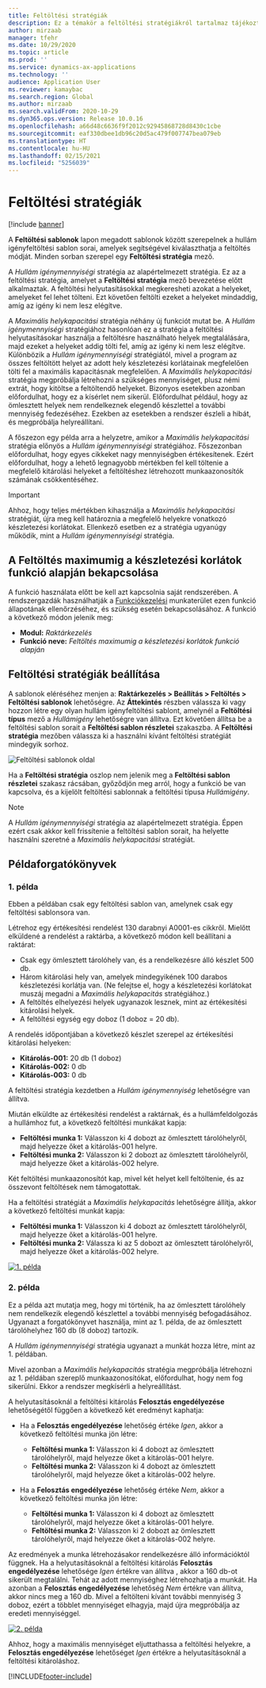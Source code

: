 ```yaml
---
title: Feltöltési stratégiák
description: Ez a témakör a feltöltési stratégiákról tartalmaz tájékoztatást, és bemutatja, hogyan lehet használni a Feltöltési stratégia mezőt a hullám igényfeltöltési sablon soraiban a feltöltés mód kiválasztásához.
author: mirzaab
manager: tfehr
ms.date: 10/29/2020
ms.topic: article
ms.prod: ''
ms.service: dynamics-ax-applications
ms.technology: ''
audience: Application User
ms.reviewer: kamaybac
ms.search.region: Global
ms.author: mirzaab
ms.search.validFrom: 2020-10-29
ms.dyn365.ops.version: Release 10.0.16
ms.openlocfilehash: a66d48c6636f9f2012c92945868728d8430c1cbe
ms.sourcegitcommit: eaf330dbee1db96c20d5ac479f007747bea079eb
ms.translationtype: HT
ms.contentlocale: hu-HU
ms.lasthandoff: 02/15/2021
ms.locfileid: "5256039"
---
```

# <a name="replenishment-strategies"></a>Feltöltési stratégiák

[!include [banner](../includes/banner.md)]

A **Feltöltési sablonok** lapon megadott sablonok között szerepelnek a hullám igényfeltöltési sablon sorai, amelyek segítségével kiválaszthatja a feltöltés módját. Minden sorban szerepel egy **Feltöltési stratégia** mező.

A *Hullám igénymennyiségi* stratégia az alapértelmezett stratégia. Ez az a feltöltési stratégia, amelyet a **Feltöltési stratégia** mező bevezetése előtt alkalmaztak. A feltöltési helyutasításokkal megkeresheti azokat a helyeket, amelyeket fel lehet tölteni. Ezt követően feltölti ezeket a helyeket mindaddig, amíg az igény ki nem lesz elégítve.

A *Maximális helykapacitási* stratégia néhány új funkciót mutat be. A *Hullám igénymennyiségi* stratégiához hasonlóan ez a stratégia a feltöltési helyutasításokar használja a feltöltésre használható helyek megtalálására, majd ezeket a helyeket addig tölti fel, amíg az igény ki nem lesz elégítve. Különbözik a *Hullám igénymennyiségi* stratégiától, mivel a program az összes feltöltött helyet az adott hely készletezési korlátainak megfelelően tölti fel a maximális kapacitásnak megfelelően. A *Maximális helykapacitási* stratégia megpróbálja létrehozni a szükséges mennyiséget, plusz némi extrát, hogy kitöltse a feltöltendő helyeket. Bizonyos esetekben azonban előfordulhat, hogy ez a kísérlet nem sikerül. Előfordulhat például, hogy az ömlesztett helyek nem rendelkeznek elegendő készlettel a további mennyiség fedezéséhez. Ezekben az esetekben a rendszer észleli a hibát, és megpróbálja helyreállítani.

A főszezon egy példa arra a helyzetre, amikor a *Maximális helykapacitási* stratégia előnyös a *Hullám igénymennyiségi* stratégiához. Főszezonban előfordulhat, hogy egyes cikkeket nagy mennyiségben értékesítenek. Ezért előfordulhat, hogy a lehető legnagyobb mértékben fel kell töltenie a megfelelő kitárolási helyeket a feltöltéshez létrehozott munkaazonosítók számának csökkentéséhez.

> [!IMPORTANT]
> Ahhoz, hogy teljes mértékben kihasználja a *Maximális helykapacitási* stratégiát, újra meg kell határoznia a megfelelő helyekre vonatkozó készletezési korlátokat. Ellenkező esetben ez a stratégia ugyanúgy működik, mint a *Hullám igénymennyiségi* stratégia.

## <a name="turn-on-the-replenish-to-max-based-on-stocking-limits-feature"></a>A Feltöltés maximumig a készletezési korlátok funkció alapján bekapcsolása

A funkció használata előtt be kell azt kapcsolnia saját rendszerében. A rendszergazdák használhatják a [Funkciókezelési](../../fin-ops-core/fin-ops/get-started/feature-management/feature-management-overview.md) munkaterület ezen funkció állapotának ellenőrzéséhez, és szükség esetén bekapcsolásához. A funkció a következő módon jelenik meg:

- **Modul:** *Raktárkezelés*
- **Funkció neve:** *Feltöltés maximumig a készletezési korlátok funkció alapján*

## <a name="set-up-replenishment-strategies"></a>Feltöltési stratégiák beállítása

A sablonok eléréséhez menjen a: **Raktárkezelés \> Beállítás \> Feltöltés \> Feltöltési sablonok** lehetőségre. Az **Áttekintés** részben válassza ki vagy hozzon létre egy olyan hullám igényfeltöltési sablont, amelynél a **Feltöltési típus** mező a *Hullámigény* lehetőségre van állítva. Ezt követően állítsa be a feltöltési sablon sorait a **Feltöltési sablon részletei** szakaszba. A **Feltöltési stratégia** mezőben válassza ki a használni kívánt feltöltési stratégiát mindegyik sorhoz.

![Feltöltési sablonok oldal](media/ReplenTempWaveDmdMaxLocCap.png "Feltöltési sablonok oldal")

Ha a **Feltöltési stratégia** oszlop nem jelenik meg a **Feltöltési sablon részletei** szakasz rácsában, győződjön meg arról, hogy a funkció be van kapcsolva, és a kijelölt feltöltési sablonnak a feltöltési típusa *Hullámigény*.

> [!NOTE]
> A *Hullám igénymennyiségi* stratégia az alapértelmezett stratégia. Éppen ezért csak akkor kell frissítenie a feltöltési sablon sorait, ha helyette használni szeretné a *Maximális helykapacitási* stratégiát.

## <a name="example-scenarios"></a>Példaforgatókönyvek

### <a name="example-1"></a>1. példa

Ebben a példában csak egy feltöltési sablon van, amelynek csak egy feltöltési sablonsora van.

Létrehoz egy értékesítési rendelést 130 darabnyi A0001-es cikkről. Mielőtt elküldené a rendelést a raktárba, a következő módon kell beállítani a raktárat:

- Csak egy ömlesztett tárolóhely van, és a rendelkezésre álló készlet 500 db.
- Három kitárolási hely van, amelyek mindegyikének 100 darabos készletezési korlátja van. (Ne felejtse el, hogy a készletezési korlátokat muszáj megadni a *Maximális helykapacitás* stratégiához.)
- A feltöltés elhelyezési helyek ugyanazok lesznek, mint az értékesítési kitárolási helyek.
- A feltöltési egység egy doboz (1 doboz = 20 db).

A rendelés időpontjában a következő készlet szerepel az értékesítési kitárolási helyeken:

- **Kitárolás-001:** 20 db (1 doboz)
- **Kitárolás-002:** 0 db
- **Kitárolás-003:** 0 db

A feltöltési stratégia kezdetben a *Hullám igénymennyiség* lehetőségre van állítva.

Miután elküldte az értékesítési rendelést a raktárnak, és a hullámfeldolgozás a hullámhoz fut, a következő feltöltési munkákat kapja:

- **Feltöltési munka 1:** Válasszon ki 4 dobozt az ömlesztett tárolóhelyről, majd helyezze őket a kitárolás-001 helyre.
- **Feltöltési munka 2:** Válasszon ki 2 dobozt az ömlesztett tárolóhelyről, majd helyezze őket a kitárolás-002 helyre.

Két feltöltési munkaazonosítót kap, mivel két helyet kell feltöltenie, és az összevont feltöltések nem támogatottak.

Ha a feltöltési stratégiát a *Maximális helykapacitás* lehetőségre állítja, akkor a következő feltöltési munkát kapja:

- **Feltöltési munka 1:** Válasszon ki 4 dobozt az ömlesztett tárolóhelyről, majd helyezze őket a kitárolás-001 helyre.
- **Feltöltési munka 2:** Válassza ki az 5 dobozt az ömlesztett tárolóhelyről, majd helyezze őket a kitárolás-002 helyre.

[![1. példa](media/ReplenTemp_example_1.png "1. példa")](media/ReplenTemp_example_1_large.png)

### <a name="example-2"></a>2. példa

Ez a példa azt mutatja meg, hogy mi történik, ha az ömlesztett tárolóhely nem rendelkezik elegendő készlettel a további mennyiség befogadásához. Ugyanazt a forgatókönyvet használja, mint az 1. példa, de az ömlesztett tárolóhelyhez 160 db (8 doboz) tartozik.

A *Hullám igénymennyiségi* stratégia ugyanazt a munkát hozza létre, mint az 1. példában.

Mivel azonban a *Maximális helykapacitás* stratégia megpróbálja létrehozni az 1. példában szereplő munkaazonosítókat, előfordulhat, hogy nem fog sikerülni. Ekkor a rendszer megkísérli a helyreállítást.

A helyutasításoknál a feltöltési kitárolás **Felosztás engedélyezése** lehetőségétől függően a következő két eredményt kaphatja:

- Ha a **Felosztás engedélyezése** lehetőség értéke *Igen*, akkor a következő feltöltési munka jön létre:

    - **Feltöltési munka 1:** Válasszon ki 4 dobozt az ömlesztett tárolóhelyről, majd helyezze őket a kitárolás-001 helyre.
    - **Feltöltési munka 2:** Válasszon ki 4 dobozt az ömlesztett tárolóhelyről, majd helyezze őket a kitárolás-002 helyre.

- Ha a **Felosztás engedélyezése** lehetőség értéke *Nem*, akkor a következő feltöltési munka jön létre:

    - **Feltöltési munka 1:** Válasszon ki 4 dobozt az ömlesztett tárolóhelyről, majd helyezze őket a kitárolás-001 helyre.
    - **Feltöltési munka 2:** Válasszon ki 2 dobozt az ömlesztett tárolóhelyről, majd helyezze őket a kitárolás-002 helyre.

Az eredmények a munka létrehozásakor rendelkezésre álló információktól függnek. Ha a helyutasításoknál a feltöltési kitárolás **Felosztás engedélyezése** lehetősége *Igen* értékre van állítva , akkor a 160 db-ot sikerült megtalálni. Tehát az adott mennyiséghez létrehozhatja a munkát. Ha azonban a **Felosztás engedélyezése** lehetőség *Nem* értékre van állítva, akkor nincs meg a 160 db. Mivel a feltölteni kívánt további mennyiség 3 doboz, ezért a többlet mennyiséget elhagyja, majd újra megpróbálja az eredeti mennyiséggel.

[![2. példa](media/ReplenTemp_example_2.png "2. példa")](media/ReplenTemp_example_2_large.png)

Ahhoz, hogy a maximális mennyiséget eljuttathassa a feltöltési helyekre, a **Felosztás engedélyezése** lehetőséget *Igen* értékre a helyutasításoknál a feltöltési kitároláshoz.


[!INCLUDE[footer-include](../../includes/footer-banner.md)]